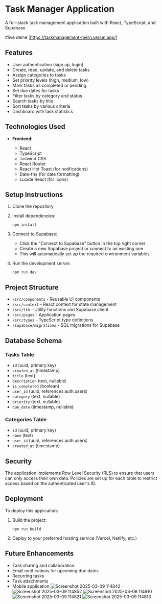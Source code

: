 # Task Manager Application

A full-stack task management application built with React, TypeScript, and Supabase.

#live deme [https://taskmanagement-mern.vercel.app/]

## Features

- User authentication (sign up, login)
- Create, read, update, and delete tasks
- Assign categories to tasks
- Set priority levels (high, medium, low)
- Mark tasks as completed or pending
- Set due dates for tasks
- Filter tasks by category and status
- Search tasks by title
- Sort tasks by various criteria
- Dashboard with task statistics

## Technologies Used

- **Frontend**:

  - React
  - TypeScript
  - Tailwind CSS
  - React Router
  - React Hot Toast (for notifications)
  - Date-fns (for date formatting)
  - Lucide React (for icons)


## Setup Instructions

1. Clone the repository
2. Install dependencies:
   ```
   npm install
   ```
3. Connect to Supabase:

   - Click the "Connect to Supabase" button in the top right corner
   - Create a new Supabase project or connect to an existing one
   - This will automatically set up the required environment variables

4. Run the development server:
   ```
   npm run dev
   ```

## Project Structure

- `/src/components` - Reusable UI components
- `/src/context` - React context for state management
- `/src/lib` - Utility functions and Supabase client
- `/src/pages` - Application pages
- `/src/types` - TypeScript type definitions
- `/supabase/migrations` - SQL migrations for Supabase

## Database Schema

### Tasks Table

- `id` (uuid, primary key)
- `created_at` (timestamp)
- `title` (text)
- `description` (text, nullable)
- `is_completed` (boolean)
- `user_id` (uuid, references auth.users)
- `category` (text, nullable)
- `priority` (text, nullable)
- `due_date` (timestamp, nullable)

### Categories Table

- `id` (uuid, primary key)
- `name` (text)
- `user_id` (uuid, references auth.users)
- `created_at` (timestamp)

## Security

The application implements Row Level Security (RLS) to ensure that users can only access their own data. Policies are set up for each table to restrict access based on the authenticated user's ID.

## Deployment

To deploy this application:

1. Build the project:

   ```
   npm run build
   ```

2. Deploy to your preferred hosting service (Vercel, Netlify, etc.)

## Future Enhancements

- Task sharing and collaboration
- Email notifications for upcoming due dates
- Recurring tasks
- Task attachments
- Mobile application
![Screenshot 2025-03-09 114842](https://github.com/user-attachments/assets/1189e676-3e6e-4306-a74b-fe007bebc4e7)
![Screenshot 2025-03-09 114852](https://github.com/user-attachments/assets/07a6b02e-1384-49cd-806a-06f88d44eb96)
![Screenshot 2025-03-09 114910](https://github.com/user-attachments/assets/aed478a3-ee77-484c-ab5a-d2acc84b0127)
![Screenshot 2025-03-09 114821](https://github.com/user-attachments/assets/1e54768c-ae5d-48aa-88b9-87a51f328084)
![Screenshot 2025-03-09 114813](https://github.com/user-attachments/assets/5cc24e3d-4262-4520-8269-818d43a8840b)
